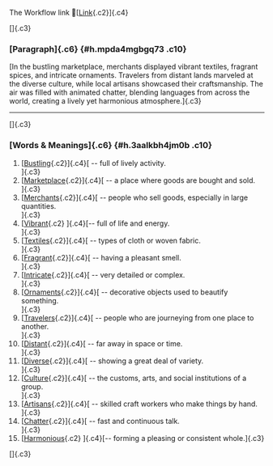 The Workflow link
👏[[Link](https://www.google.com/url?q=http://www.google.com&sa=D&source=editors&ust=1756988219082601&usg=AOvVaw2vHWjU1kv1AU8Ci7lcSvkz){.c2}]{.c4}

[]{.c3}

### [Paragraph]{.c6} {#h.mpda4mgbgq73 .c10}

[In the bustling marketplace, merchants displayed vibrant textiles,
fragrant spices, and intricate ornaments. Travelers from distant lands
marveled at the diverse culture, while local artisans showcased their
craftsmanship. The air was filled with animated chatter, blending
languages from across the world, creating a lively yet harmonious
atmosphere.]{.c3}

------------------------------------------------------------------------

[]{.c3}

### [Words & Meanings]{.c6} {#h.3aalkbh4jm0b .c10}

1.  [[Bustling](https://www.google.com/url?q=http://www.google.com&sa=D&source=editors&ust=1756988219083551&usg=AOvVaw2WSk34CcQLBeEsi0FUuAzL){.c2}]{.c4}[ --
    full of lively activity.\
    ]{.c3}
2.  [[Marketplace](https://www.google.com/url?q=http://www.google.com&sa=D&source=editors&ust=1756988219083800&usg=AOvVaw1VbfE6a5iQKLpI9oOQjf5f){.c2}]{.c4}[ --
    a place where goods are bought and sold.\
    ]{.c3}
3.  [[Merchants](https://www.google.com/url?q=http://www.google.com&sa=D&source=editors&ust=1756988219083945&usg=AOvVaw1Joj-tAfbx4jDIwGJWE6rf){.c2}]{.c4}[ --
    people who sell goods, especially in large quantities.\
    ]{.c3}
4.  [[Vibrant](https://www.google.com/url?q=http://www.google.com&sa=D&source=editors&ust=1756988219084132&usg=AOvVaw2gIIbvIWGirJihTuH0Rt2p){.c2}
    ]{.c4}[-- full of life and energy.\
    ]{.c3}
5.  [[Textiles](https://www.google.com/url?q=http://www.google.com&sa=D&source=editors&ust=1756988219084314&usg=AOvVaw2VVZg4LfwCDZ_ruN-kQGpR){.c2}]{.c4}[ --
    types of cloth or woven fabric.\
    ]{.c3}
6.  [[Fragrant](https://www.google.com/url?q=http://www.google.com&sa=D&source=editors&ust=1756988219084498&usg=AOvVaw2_Cr3-9G_MC4nWejKtsZ5X){.c2}]{.c4}[ --
    having a pleasant smell.\
    ]{.c3}
7.  [[Intricate](https://www.google.com/url?q=http://www.google.com&sa=D&source=editors&ust=1756988219084652&usg=AOvVaw2LQxR8tOI91uWDzeMyPiRz){.c2}]{.c4}[ --
    very detailed or complex.\
    ]{.c3}
8.  [[Ornaments](https://www.google.com/url?q=http://www.google.com&sa=D&source=editors&ust=1756988219084821&usg=AOvVaw3Z7JRdTUDxr9nW1IWSzKBl){.c2}]{.c4}[ --
    decorative objects used to beautify something.\
    ]{.c3}
9.  [[Travelers](https://www.google.com/url?q=http://www.google.com&sa=D&source=editors&ust=1756988219084983&usg=AOvVaw2xEkKbbV_7zPD7PfoF-0Kb){.c2}]{.c4}[ --
    people who are journeying from one place to another.\
    ]{.c3}
10. [[Distant](https://www.google.com/url?q=http://www.google.com&sa=D&source=editors&ust=1756988219085142&usg=AOvVaw35NUQUnk92yUC77l_zy79C){.c2}]{.c4}[ --
    far away in space or time.\
    ]{.c3}
11. [[Diverse](https://www.google.com/url?q=http://www.google.com&sa=D&source=editors&ust=1756988219085261&usg=AOvVaw2VyFmbmyRuirD41YHdgUXP){.c2}]{.c4}[ --
    showing a great deal of variety.\
    ]{.c3}
12. [[Culture](https://www.google.com/url?q=http://www.google.com&sa=D&source=editors&ust=1756988219085413&usg=AOvVaw1Q0pgSdo-zpPDL55NPNHsW){.c2}]{.c4}[ --
    the customs, arts, and social institutions of a group.\
    ]{.c3}
13. [[Artisans](https://www.google.com/url?q=http://www.google.com&sa=D&source=editors&ust=1756988219085594&usg=AOvVaw0TI6wHSsLX1dOI1vYfx3gA){.c2}]{.c4}[ --
    skilled craft workers who make things by hand.\
    ]{.c3}
14. [[Chatter](https://www.google.com/url?q=http://www.google.com&sa=D&source=editors&ust=1756988219085788&usg=AOvVaw1qHnTPKSHN16ebLfsLfvI8){.c2}]{.c4}[ --
    fast and continuous talk.\
    ]{.c3}
15. [[Harmonious](https://www.google.com/url?q=http://www.google.com&sa=D&source=editors&ust=1756988219085951&usg=AOvVaw0HaWOTepPjJy2ziFhSNG4w){.c2}
    ]{.c4}[-- forming a pleasing or consistent whole.]{.c3}

[]{.c3}
